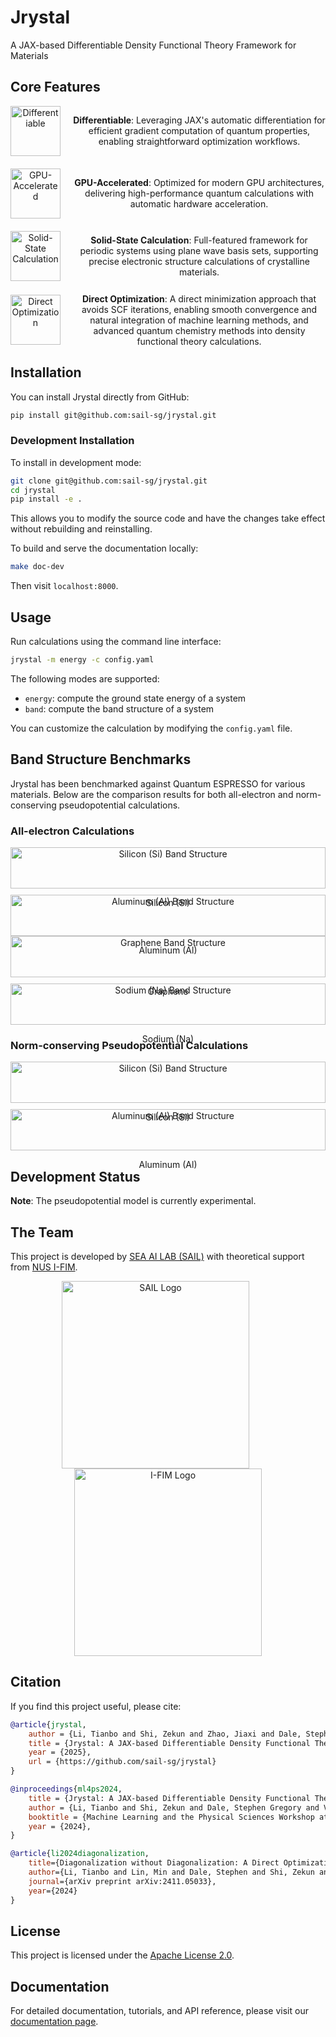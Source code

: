 # Jrystal
A JAX-based Differentiable Density Functional Theory Framework for Materials

## Core Features

<div align="center">
  <div style="display: flex; align-items: center; margin-bottom: 20px;">
    <img src="docs/_static/images/feature-AD.png" alt="Differentiable" width="80" style="margin-right: 20px"/>
    <div>
      <strong>Differentiable</strong>: Leveraging JAX's automatic differentiation for efficient gradient computation of quantum properties, enabling straightforward optimization workflows.
    </div>
  </div>

  <div style="display: flex; align-items: center; margin-bottom: 20px;">
    <img src="docs/_static/images/feature-gpu.png" alt="GPU-Accelerated" width="80" style="margin-right: 20px"/>
    <div>
      <strong>GPU-Accelerated</strong>: Optimized for modern GPU architectures, delivering high-performance quantum calculations with automatic hardware acceleration.
    </div>
  </div>

  <div style="display: flex; align-items: center; margin-bottom: 20px;">
    <img src="docs/_static/images/feature-solid.png" alt="Solid-State Calculation" width="80" style="margin-right: 20px"/>
    <div>
      <strong>Solid-State Calculation</strong>: Full-featured framework for periodic systems using plane wave basis sets, supporting precise electronic structure calculations of crystalline materials.
    </div>
  </div>

  <div style="display: flex; align-items: center; margin-bottom: 20px;">
    <img src="docs/_static/images/feature-total.png" alt="Direct Optimization" width="80" style="margin-right: 20px"/>
    <div>
      <strong>Direct Optimization</strong>: A direct minimization approach that avoids SCF iterations, enabling smooth convergence and natural integration of machine learning methods, and advanced quantum chemistry methods into density functional theory calculations.
    </div>
  </div>
</div>

## Installation

You can install Jrystal directly from GitHub:

```sh
pip install git@github.com:sail-sg/jrystal.git
```

### Development Installation

To install in development mode:

```sh
git clone git@github.com:sail-sg/jrystal.git
cd jrystal
pip install -e .
```

This allows you to modify the source code and have the changes take effect without rebuilding and reinstalling.

To build and serve the documentation locally:
```sh
make doc-dev
```
Then visit `localhost:8000`.

## Usage

Run calculations using the command line interface:

```sh
jrystal -m energy -c config.yaml
```

The following modes are supported:
- `energy`: compute the ground state energy of a system
- `band`: compute the band structure of a system

You can customize the calculation by modifying the `config.yaml` file.

## Band Structure Benchmarks

Jrystal has been benchmarked against Quantum ESPRESSO for various materials. Below are the comparison results for both all-electron and norm-conserving pseudopotential calculations.

### All-electron Calculations

<div align="center">
  <div style="display: flex; flex-wrap: wrap; gap: 10px; justify-content: center;">
    <div style="flex: 1; min-width: 300px;">
      <img src="docs/_static/images/band_ae/si_ae.png" alt="Silicon (Si) Band Structure" width="100%"/>
      <p align="center">Silicon (Si)</p>
    </div>
    <div style="flex: 1; min-width: 300px;">
      <img src="docs/_static/images/band_ae/al_ae.png" alt="Aluminum (Al) Band Structure" width="100%"/>
      <p align="center">Aluminum (Al)</p>
    </div>
  </div>
  <div style="display: flex; flex-wrap: wrap; gap: 10px; justify-content: center;">
    <div style="flex: 1; min-width: 300px;">
      <img src="docs/_static/images/band_ae/graphene_ae.png" alt="Graphene Band Structure" width="100%"/>
      <p align="center">Graphene</p>
    </div>
    <div style="flex: 1; min-width: 300px;">
      <img src="docs/_static/images/band_ae/na_ae.png" alt="Sodium (Na) Band Structure" width="100%"/>
      <p align="center">Sodium (Na)</p>
    </div>
  </div>
</div>

### Norm-conserving Pseudopotential Calculations

<div align="center">
  <div style="display: flex; flex-wrap: wrap; gap: 10px; justify-content: center;">
    <div style="flex: 1; min-width: 300px;">
      <img src="docs/_static/images/band_nc/si.png" alt="Silicon (Si) Band Structure" width="100%"/>
      <p align="center">Silicon (Si)</p>
    </div>
    <div style="flex: 1; min-width: 300px;">
      <img src="docs/_static/images/band_nc/al.png" alt="Aluminum (Al) Band Structure" width="100%"/>
      <p align="center">Aluminum (Al)</p>
    </div>
  </div>
</div>

## Development Status

**Note**: The pseudopotential model is currently experimental.

## The Team

This project is developed by [SEA AI LAB (SAIL)](https://sail.sea.com/) with theoretical support from [NUS I-FIM](https://ifim.nus.edu.sg/).

<div align="center">
  <img src="docs/_static/images/sail_logo.png" alt="SAIL Logo" width="300" style="margin-right: 40px"/>
  <img src="docs/_static/images/ifim_logo.png" alt="I-FIM Logo" width="300"/>
</div>

## Citation

If you find this project useful, please cite:

```bibtex
@article{jrystal,
    author = {Li, Tianbo and Shi, Zekun and Zhao, Jiaxi and Dale, Stephen Gregory and Vignale, Giovanni and Neto, AH Castro and Novoselov, Kostya S and Lin, Min},
    title = {Jrystal: A JAX-based Differentiable Density Functional Theory Framework for Materials},
    year = {2025},
    url = {https://github.com/sail-sg/jrystal}
}

@inproceedings{ml4ps2024,
    title = {Jrystal: A JAX-based Differentiable Density Functional Theory Framework for Materials},
    author = {Li, Tianbo and Shi, Zekun and Dale, Stephen Gregory and Vignale, Giovanni and Lin, Min},
    booktitle = {Machine Learning and the Physical Sciences Workshop at NeurIPS 2024},
    year = {2024},
}

@article{li2024diagonalization,
    title={Diagonalization without Diagonalization: A Direct Optimization Approach for Solid-State Density Functional Theory},
    author={Li, Tianbo and Lin, Min and Dale, Stephen and Shi, Zekun and Neto, AH Castro and Novoselov, Kostya S and Vignale, Giovanni},
    journal={arXiv preprint arXiv:2411.05033},
    year={2024}
}
```

## License

This project is licensed under the [Apache License 2.0](https://www.apache.org/licenses/LICENSE-2.0).

## Documentation

For detailed documentation, tutorials, and API reference, please visit our [documentation page](https://jrystal.readthedocs.io/).
